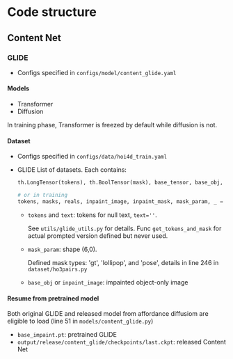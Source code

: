 # Code structure

## Content Net

### GLIDE
- Configs specified in `configs/model/content_glide.yaml`

#### Models
- Transformer
- Diffusion

In training phase, Transformer is freezed by default while diffusion is not.


#### Dataset
- Configs specified in `configs/data/hoi4d_train.yaml`

- GLIDE
  List of datasets. Each contains:    
  ```python
  th.LongTensor(tokens), th.BoolTensor(mask), base_tensor, base_obj, base_mask, mask_param.astype(np.float32).reshape(-1), text

  # or in training
  tokens, masks, reals, inpaint_image, inpaint_mask, mask_param, _ = batch
  ```
  - `tokens` and `text`: tokens for null text, `text=''`. 
  
    See `utils/glide_utils.py` for details. Func `get_tokens_and_mask` for actual prompted version defined but never used.
  
  - `mask_param`: shape (6,0). 
    
    Defined mask types: 'gt', 'lollipop', and 'pose', details in line 246 in `dataset/ho3pairs.py`
  
  - `base_obj` or `inpaint_image`: impainted object-only image 


#### Resume from pretrained model
Both original GLIDE and released model from affordance diffusiom are eligible to load (line 51 in `models/content_glide.py`)


- `base_impaint.pt`: pretrained GLIDE
- `output/release/content_glide/checkpoints/last.ckpt`: released Content Net


